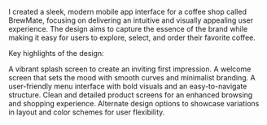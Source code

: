I created a sleek, modern mobile app interface for a coffee shop called BrewMate, focusing on delivering an intuitive and visually appealing user experience. The design aims to capture the essence of the brand while making it easy for users to explore, select, and order their favorite coffee.

Key highlights of the design:

A vibrant splash screen to create an inviting first impression.
A welcome screen that sets the mood with smooth curves and minimalist branding.
A user-friendly menu interface with bold visuals and an easy-to-navigate structure.
Clean and detailed product screens for an enhanced browsing and shopping experience.
Alternate design options to showcase variations in layout and color schemes for user flexibility.
